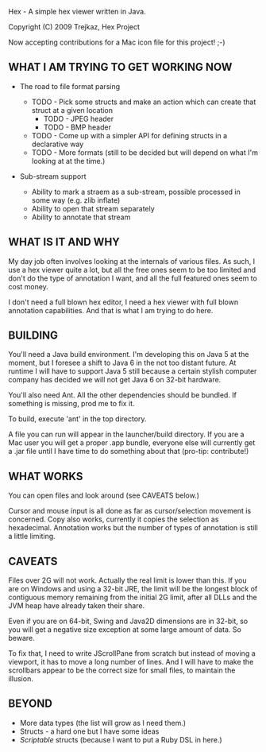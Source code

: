 Hex - A simple hex viewer written in Java.

Copyright (C) 2009  Trejkaz, Hex Project

Now accepting contributions for a Mac icon file for this project! ;-)


WHAT I AM TRYING TO GET WORKING NOW
-----------------------------------

* The road to file format parsing
    * TODO - Pick some structs and make an action which can create that struct at a given location
        * TODO - JPEG header
        * TODO - BMP header
    * TODO - Come up with a simpler API for defining structs in a declarative way
    * TODO - More formats (still to be decided but will depend on what I'm looking at at the time.)

* Sub-stream support
    * Ability to mark a straem as a sub-stream, possible processed in some way (e.g. zlib inflate)
    * Ability to open that stream separately
    * Ability to annotate that stream

WHAT IS IT AND WHY
------------------

My day job often involves looking at the internals of various files.
As such, I use a hex viewer quite a lot, but all the free ones seem to
be too limited and don't do the type of annotation I want, and all the
full featured ones seem to cost money.

I don't need a full blown hex editor, I need a hex viewer with full blown
annotation capabilities.  And that is what I am trying to do here.


BUILDING
--------

You'll need a Java build environment.  I'm developing this on Java 5 at
the moment, but I foresee a shift to Java 6 in the not too distant future.
At runtime I will have to support Java 5 still because a certain stylish
computer company has decided we will not get Java 6 on 32-bit hardware.

You'll also need Ant.  All the other dependencies should be bundled.
If something is missing, prod me to fix it.

To build, execute 'ant' in the top directory.

A file you can run will appear in the launcher/build directory.  If you
are a Mac user you will get a proper .app bundle, everyone else will
currently get a .jar file until I have time to do something about that
(pro-tip: contribute!)


WHAT WORKS
----------

You can open files and look around (see CAVEATS below.)

Cursor and mouse input is all done as far as cursor/selection movement
is concerned.  Copy also works, currently it copies the selection as
hexadecimal.  Annotation works but the number of types of annotation
is still a little limiting.


CAVEATS
-------

Files over 2G will not work.  Actually the real limit is lower than this.
If you are on Windows and using a 32-bit JRE, the limit will be the
longest block of contiguous memory remaining from the initial 2G limit,
after all DLLs and the JVM heap have already taken their share.

Even if you are on 64-bit, Swing and Java2D dimensions are in 32-bit, so
you will get a negative size exception at some large amount of data.
So beware.

To fix that, I need to write JScrollPane from scratch but instead of
moving a viewport, it has to move a long number of lines.  And I will
have to make the scrollbars appear to be the correct size for small files,
to maintain the illusion.


BEYOND
------

* More data types (the list will grow as I need them.)
* Structs - a hard one but I have some ideas
* *Scriptable* structs (because I want to put a Ruby DSL in here.)

